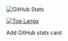 ![GitHub Stats](https://github-readme-stats.vercel.app/api?username=imsabrinna&show_icons=true&theme=monokai)

[![Top Langs](https://github-readme-stats.vercel.app/api/top-langs/?username=imsabrinna&show_icons=true&theme=monokai)](https://github.com/anuraghazra/github-readme-stats)




















Add GitHub stats card

